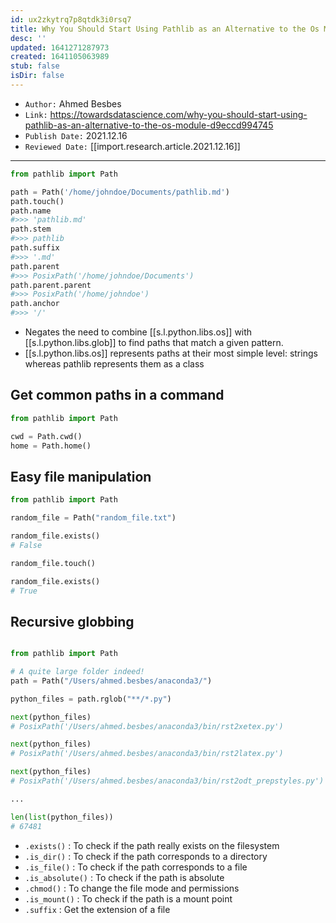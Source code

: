 ```yaml
---
id: ux2zkytrq7p8qtdk3i0rsq7
title: Why You Should Start Using Pathlib as an Alternative to the Os Module
desc: ''
updated: 1641271287973
created: 1641105063989
stub: false
isDir: false
---
```



- `Author:` Ahmed Besbes
- `Link:` <https://towardsdatascience.com/why-you-should-start-using-pathlib-as-an-alternative-to-the-os-module-d9eccd994745>
- `Publish Date:` 2021.12.16
- `Reviewed Date:` [[import.research.article.2021.12.16]] 

---

```python
from pathlib import Path

path = Path('/home/johndoe/Documents/pathlib.md')
path.touch()
path.name
#>>> 'pathlib.md'
path.stem
#>>> pathlib
path.suffix
#>>> '.md'
path.parent
#>>> PosixPath('/home/johndoe/Documents')
path.parent.parent
#>>> PosixPath('/home/johndoe')
path.anchor
#>>> '/'
```

- Negates the need to combine [[s.l.python.libs.os]] with [[s.l.python.libs.glob]] to find paths that match a given pattern.
- [[s.l.python.libs.os]] represents paths at their most simple level: strings whereas pathlib represents them as a class 

## Get common paths in a command

```python
from pathlib import Path

cwd = Path.cwd()
home = Path.home()
```

## Easy file manipulation

```python
from pathlib import Path

random_file = Path("random_file.txt")

random_file.exists()
# False

random_file.touch()

random_file.exists()
# True
```

## Recursive globbing

```python

from pathlib import Path

# A quite large folder indeed!
path = Path("/Users/ahmed.besbes/anaconda3/")

python_files = path.rglob("**/*.py")

next(python_files)
# PosixPath('/Users/ahmed.besbes/anaconda3/bin/rst2xetex.py')

next(python_files)
# PosixPath('/Users/ahmed.besbes/anaconda3/bin/rst2latex.py')

next(python_files)
# PosixPath('/Users/ahmed.besbes/anaconda3/bin/rst2odt_prepstyles.py')

...

len(list(python_files))
# 67481
```

- `.exists()` : To check if the path really exists on the filesystem
- `.is_dir()` : To check if the path corresponds to a directory
- `.is_file()` : To check if the path corresponds to a file
- `.is_absolute()` : To check if the path is absolute
- `.chmod()` : To change the file mode and permissions
- `.is_mount()` : To check if the path is a mount point
- `.suffix` : Get the extension of a file


